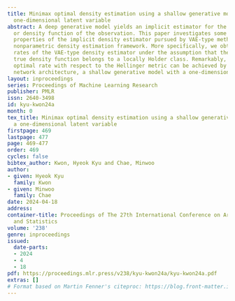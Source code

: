 ```yaml
---
title: Minimax optimal density estimation using a shallow generative model with a
  one-dimensional latent variable
abstract: A deep generative model yields an implicit estimator for the unknown distribution
  or density function of the observation. This paper investigates some statistical
  properties of the implicit density estimator pursued by VAE-type methods from a
  nonparametric density estimation framework. More specifically, we obtain convergence
  rates of the VAE-type density estimator under the assumption that the underlying
  true density function belongs to a locally Holder class. Remarkably, a near minimax
  optimal rate with respect to the Hellinger metric can be achieved by the simplest
  network architecture, a shallow generative model with a one-dimensional latent variable.
layout: inproceedings
series: Proceedings of Machine Learning Research
publisher: PMLR
issn: 2640-3498
id: kyu-kwon24a
month: 0
tex_title: Minimax optimal density estimation using a shallow generative model with
  a one-dimensional latent variable
firstpage: 469
lastpage: 477
page: 469-477
order: 469
cycles: false
bibtex_author: Kwon, Hyeok Kyu and Chae, Minwoo
author:
- given: Hyeok Kyu
  family: Kwon
- given: Minwoo
  family: Chae
date: 2024-04-18
address:
container-title: Proceedings of The 27th International Conference on Artificial Intelligence
  and Statistics
volume: '238'
genre: inproceedings
issued:
  date-parts:
  - 2024
  - 4
  - 18
pdf: https://proceedings.mlr.press/v238/kyu-kwon24a/kyu-kwon24a.pdf
extras: []
# Format based on Martin Fenner's citeproc: https://blog.front-matter.io/posts/citeproc-yaml-for-bibliographies/
---
```

